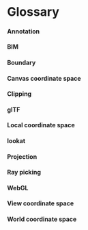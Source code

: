 # Glossary

#### Annotation

#### BIM

#### Boundary

#### Canvas coordinate space

#### Clipping

#### glTF

#### Local coordinate space

#### lookat

#### Projection

#### Ray picking

#### WebGL

#### View coordinate space

#### World coordinate space

#### 

#### 



